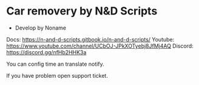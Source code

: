 # Car removery by N&D Scripts
- Develop by Noname

Docs:
https://n-and-d-scripts.gitbook.io/n-and-d-scripts/
Youtube:
https://www.youtube.com/channel/UCbOJ-JPkXOTyebj8JfMj4AQ
Discord:
https://discord.gg/nfHb2HHK3a

You can config time an translate notify.

If you have problem open support ticket.